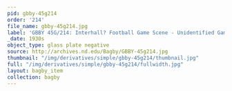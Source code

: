 ```yaml
---
pid: gbby-45g214
order: '214'
file_name: gbby-45g214.jpg
label: 'GBBY 45G/214: Interhall? Football Game Scene - Unidentified Game - c1930s'
_date: 1930s
object_type: glass plate negative
source: http://archives.nd.edu/Bagby/GBBY-45g214.jpg
thumbnail: "/img/derivatives/simple/gbby-45g214/thumbnail.jpg"
full: "/img/derivatives/simple/gbby-45g214/fullwidth.jpg"
layout: bagby_item
collection: bagby
---
```

